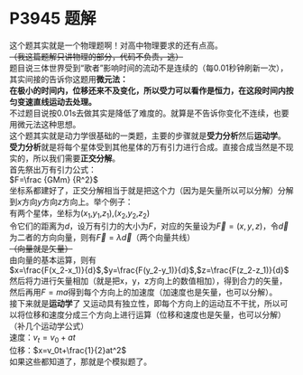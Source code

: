 # P3945 题解

这个题其实就是一个物理题啊！对高中物理要求的还有点高。  
~~（我这篇题解只讲物理的部分，代码不负责，逃）~~  
题目说三体世界受到“歌者”影响时间的流动不是连续的（每0.01秒钟刷新一次），其实间接的告诉你这题用**微元法：**   
**在极小的时间内，位移还来不及变化，所以受力可以看作是恒力，在这段时间内按匀变速直线运动去处理。**  
不过题目说按0.01s去做其实是降低了难度的。就算是不告诉你变化不连续，也要用微元法这种思想。  
这个题其实就是动力学很基础的一类题，主要的步骤就是**受力分析**然后**运动学**。  
**受力分析**就是将每个星体受到其他星体的万有引力进行合成。直接合成当然是不现实的，所以我们需要**正交分解**。  
首先祭出万有引力公式：  
$F=\frac {GMm} {R^2}$  
坐标系都建好了，正交分解相当于就是把这个力（因为是矢量所以可以分解）分解到$x$方向$y$方向$z$方向上。举个例子：  
有两个星体，坐标为($x_1$,$y_1$,$z_1$),($x_2$,$y_2$,$z_2$)  
令它们的距离为$d$，设万有引力的大小为$F$，对应的矢量设为$\vec{F}=(x,y,z)$，令$\vec{d}$为二者的方向向量，则有$\vec{F}=\lambda\vec{d}$（两个向量共线）   
~~（向量就是矢量）~~  
由向量的基本运算，则有  
$x=\frac{F(x_2-x_1)}{d}$,$y=\frac{F(y_2-y_1)}{d}$,$z=\frac{F(z_2-z_1)}{d}$  
然后将力进行矢量相加（就是把x，y，z方向上的数值相加），得到合力的矢量，然后再用$F=ma$得到每个方向上的加速度（加速度也是矢量，也可以分解）。  
接下来就是**运动学**了
又运动具有独立性，即每个方向上的运动互不干扰，所以可以将位移和速度分成三个方向上进行运算（位移和速度也是矢量，也可以分解）  
（补几个运动学公式）  
速度：$v_t=v_0+at$  
位移：$x=v_0t+\frac{1}{2}at^2$  
如果这些都知道了，那就是个模拟题了。